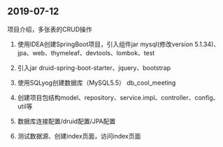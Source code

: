 ## 2019-07-12
项目介绍，多张表的CRUD操作 
 
1. 使用IDEA创建SpringBoot项目，引入组件jar 
mysql(修改version 5.1.34)、jpa、web、thymeleaf、devtools、lombok、test  

2. 引入jar  druid-spring-boot-starter、jquery、bootstrap  

3. 使用SQLyog创建数据库（MySQL5.5） db_cool_meeting  

4. 创建项目包结构model、repository、service.impl、controller、config、util等  

5. 数据库连接配置/druid配置/JPA配置  

6. 测试数据源、创建index页面，访问index页面